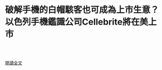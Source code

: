 # 破解手機的白帽駭客也可成為上市生意？以色列手機鑑識公司Cellebrite將在美上市 

<!--more-->
<!--202-->
<br><br/>



[閱讀全文](https://movies.yahoo.com.tw/article/%E7%A0%B4%E8%A7%A3%E6%89%8B%E6%A9%9F%E7%9A%84%E7%99%BD%E5%B8%BD%E9%A7%AD%E5%AE%A2%E4%B9%9F%E5%8F%AF%E6%88%90%E7%82%BA%E4%B8%8A%E5%B8%82%E7%94%9F%E6%84%8F-%E4%BB%A5%E8%89%B2%E5%88%97%E6%89%8B%E6%A9%9F%E9%91%91%E8%AD%98%E5%85%AC%E5%8F%B8cellebrite%E5%B0%87%E5%9C%A8%E7%BE%8E%E4%B8%8A%E5%B8%82-050833927.html)

